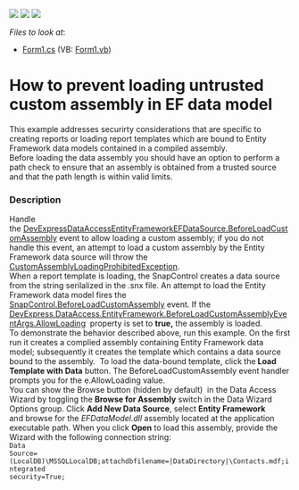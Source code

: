 <!-- default badges list -->
![](https://img.shields.io/endpoint?url=https://codecentral.devexpress.com/api/v1/VersionRange/128608758/16.2.3%2B)
[![](https://img.shields.io/badge/Open_in_DevExpress_Support_Center-FF7200?style=flat-square&logo=DevExpress&logoColor=white)](https://supportcenter.devexpress.com/ticket/details/T408545)
[![](https://img.shields.io/badge/📖_How_to_use_DevExpress_Examples-e9f6fc?style=flat-square)](https://docs.devexpress.com/GeneralInformation/403183)
<!-- default badges end -->
<!-- default file list -->
*Files to look at*:

* [Form1.cs](./CS/EFDataTest/Form1.cs) (VB: [Form1.vb](./VB/EFDataTest/Form1.vb))
<!-- default file list end -->
# How to prevent loading untrusted custom assembly in EF data model


This example addresses securirty considerations that are specific to creating reports or loading report templates which are bound to Entity Framework data models contained in a compiled assembly.<br>Before loading the data assembly you should have an option to perform a path check to ensure that an assembly is obtained from a trusted source and that the path length is within valid limits.


<h3>Description</h3>

Handle the&nbsp;<a href="http://help.devexpress.com/#CoreLibraries/DevExpressDataAccessEntityFrameworkEFDataSource_BeforeLoadCustomAssemblytopic">DevExpressDataAccessEntityFrameworkEFDataSource.BeforeLoadCustomAssembly</a>&nbsp;event to allow loading a custom assembly; if you do not handle this event,&nbsp;an attempt to load a custom assembly by the Entity Framework data source will throw the <a href="http://help.devexpress.com/#CoreLibraries/clsDevExpressDataAccessEntityFrameworkCustomAssemblyLoadingProhibitedExceptiontopic">CustomAssemblyLoadingProhibitedException</a>.&nbsp;<br>When a report template is loading, the SnapControl creates a data source from the string serilalized in the .snx file. An attempt to load the Entity Framework data model fires the <a href="http://help.devexpress.com/#WindowsForms/DevExpressSnapSnapControl_BeforeLoadCustomAssemblytopic">SnapControl.BeforeLoadCustomAssembly</a>&nbsp;event. If the <a href="http://help.devexpress.com/#CoreLibraries/DevExpressDataAccessEntityFrameworkBeforeLoadCustomAssemblyEventArgs_AllowLoadingtopic">DevExpress.DataAccess.EntityFramework.BeforeLoadCustomAssemblyEventArgs.AllowLoading</a>&nbsp; property is set to&nbsp;<strong>true,</strong> the assembly is loaded.&nbsp;<br>To demonstrate the behavior described above, run this example. On the first run it creates a complied assembly containing Entity Framework data model; subsequently it creates the template which contains&nbsp;a data source bound to the assembly. &nbsp;To load the data-bound template, click the<strong> Load Template with Data</strong> button. The BeforeLoadCustomAssembly event handler prompts you for the e.AllowLoading value.<br>You can show the Browse button (hidden by default) &nbsp;in the Data Access Wizard by toggling&nbsp;the&nbsp;<strong>Browse for Assembly</strong> switch in the Data Wizard Options group. Click <strong>Add New Data Source</strong>, select <strong>Entity Framework</strong> and&nbsp;browse for the&nbsp;<em>EFDataModel.dll</em> assembly located at the application executable path. When you click <strong>Open</strong> to load this assembly, provide the Wizard with the following connection string:<br>
<code lang="cs">Data Source=(LocalDB)\MSSQLLocalDB;attachdbfilename=|DataDirectory|\Contacts.mdf;integrated security=True;</code>
<br/>


